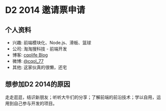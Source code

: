 # D2 2014 邀请票申请

## 个人资料

- 兴趣: 前端模块化、Node.js、滑板、篮球
- 公司: 淘淘搜科技 - 前端开发
- 博客: [cqolife Blog](http://www.cnblogs.com/cqol77/)
- 微博: [@cqol_77](http://weibo.com/cqol)
- 其他: 这家伙真的很懒，还宅

## 想参加D2 2014的原因

  走走逛逛，结识新朋友；听听大牛们的分享；了解前端的前沿技术；学以自用，运用到自己参与开发的项目。
